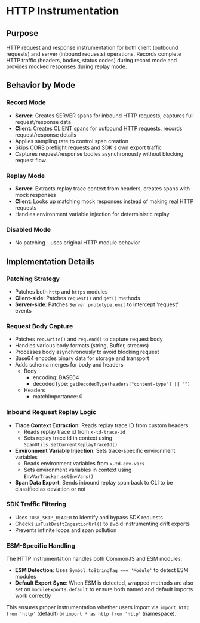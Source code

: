 # HTTP Instrumentation

## Purpose

HTTP request and response instrumentation for both client (outbound requests) and server (inbound requests) operations. Records complete HTTP traffic (headers, bodies, status codes) during record mode and provides mocked responses during replay mode.

## Behavior by Mode

### Record Mode

- **Server**: Creates SERVER spans for inbound HTTP requests, captures full request/response data
- **Client**: Creates CLIENT spans for outbound HTTP requests, records request/response details
- Applies sampling rate to control span creation
- Skips CORS preflight requests and SDK's own export traffic
- Captures request/response bodies asynchronously without blocking request flow

### Replay Mode

- **Server**: Extracts replay trace context from headers, creates spans with mock responses
- **Client**: Looks up matching mock responses instead of making real HTTP requests
- Handles environment variable injection for deterministic replay

### Disabled Mode

- No patching - uses original HTTP module behavior

## Implementation Details

### Patching Strategy

- Patches both `http` and `https` modules
- **Client-side**: Patches `request()` and `get()` methods
- **Server-side**: Patches `Server.prototype.emit` to intercept 'request' events

### Request Body Capture

- Patches `req.write()` and `req.end()` to capture request body
- Handles various body formats (string, Buffer, streams)
- Processes body asynchronously to avoid blocking request
- Base64 encodes binary data for storage and transport
- Adds schema merges for body and headers
  - Body
    - encoding: BASE64
    - decodedType: `getDecodedType(headers["content-type"] || "")`
  - Headers
    - matchImportance: 0

### Inbound Request Replay Logic

- **Trace Context Extraction**: Reads replay trace ID from custom headers
  - Reads replay trace id from `x-td-trace-id`
  - Sets replay trace id in context using `SpanUtils.setCurrentReplayTraceId()`
- **Environment Variable Injection**: Sets trace-specific environment variables
  - Reads environment variables from `x-td-env-vars`
  - Sets environment variables in context using `EnvVarTracker.setEnvVars()`
- **Span Data Export**: Sends inbound replay span back to CLI to be classified as deviation or not

### SDK Traffic Filtering

- Uses `TUSK_SKIP_HEADER` to identify and bypass SDK requests
- Checks `isTuskDriftIngestionUrl()` to avoid instrumenting drift exports
- Prevents infinite loops and span pollution

### ESM-Specific Handling

The HTTP instrumentation handles both CommonJS and ESM modules:

- **ESM Detection**: Uses `Symbol.toStringTag === 'Module'` to detect ESM modules
- **Default Export Sync**: When ESM is detected, wrapped methods are also set on `moduleExports.default` to ensure both named and default imports work correctly

This ensures proper instrumentation whether users import via `import http from 'http'` (default) or `import * as http from 'http'` (namespace).
